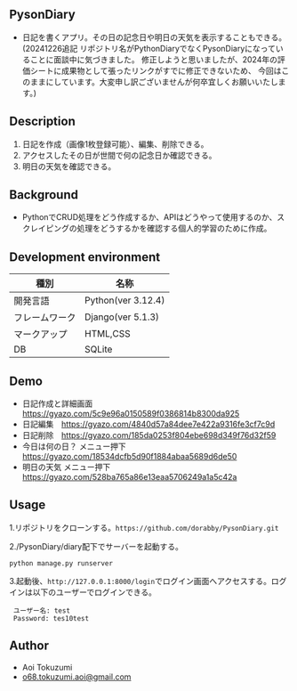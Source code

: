 ## PysonDiary
* 日記を書くアプリ。その日の記念日や明日の天気を表示することもできる。
  (20241226追記 リポジトリ名がPythonDiaryでなくPysonDiaryになっていることに面談中に気づきました。
  修正しようと思いましたが、2024年の評価シートに成果物として張ったリンクがすでに修正できないため、
  今回はこのままにしています。大変申し訳ございませんが何卒宜しくお願いいたします。)

## Description
1. 日記を作成（画像1枚登録可能）、編集、削除できる。
2. アクセスしたその日が世間で何の記念日か確認できる。
3. 明日の天気を確認できる。

## Background
* PythonでCRUD処理をどう作成するか、APIはどうやって使用するのか、スクレイピングの処理をどうするかを確認する個人的学習のために作成。

## Development environment
|種別|名称|
|----|----|
|開発言語|Python(ver 3.12.4)|
|フレームワーク|Django(ver 5.1.3)|
|マークアップ|HTML,CSS|
|DB|SQLite|

## Demo
* 日記作成と詳細画面　https://gyazo.com/5c9e96a0150589f0386814b8300da925
* 日記編集　https://gyazo.com/4840d57a84dee7e422a9316fe3cf7c9d
* 日記削除　https://gyazo.com/185da0253f804ebe698d349f76d32f59
* 今日は何の日？ メニュー押下　https://gyazo.com/18534dcfb5d90f1884abaa5689d6de50
* 明日の天気 メニュー押下　https://gyazo.com/528ba765a86e13eaa5706249a1a5c42a

## Usage
1.リポジトリをクローンする。`https://github.com/dorabby/PysonDiary.git`

2./PysonDiary/diary配下でサーバーを起動する。
```
python manage.py runserver
```
3.起動後、`http://127.0.0.1:8000/login`でログイン画面へアクセスする。ログインは以下のユーザーでログインできる。
```
 ユーザー名: test
 Password: tes10test
```

## Author
* Aoi Tokuzumi
* o68.tokuzumi.aoi@gmail.com
